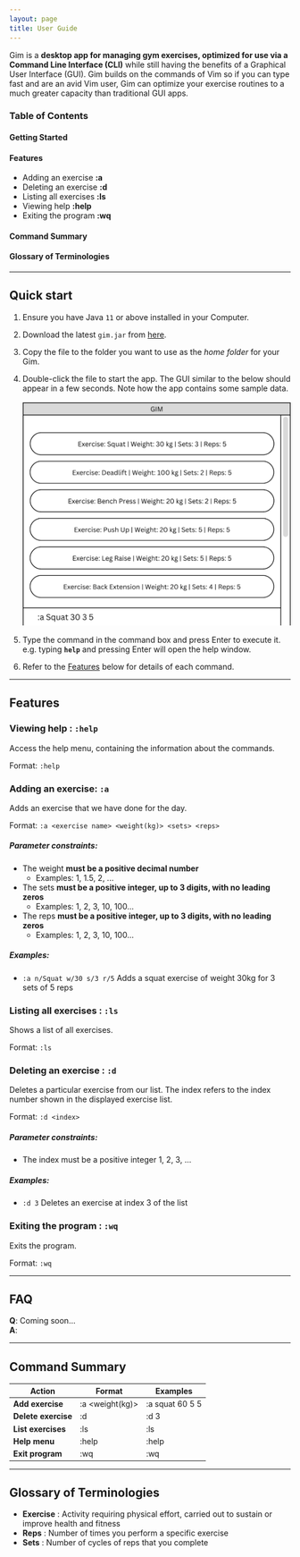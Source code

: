 ```yaml
---
layout: page
title: User Guide
---
```


Gim is a **desktop app for managing gym exercises, optimized for use via a Command Line Interface (CLI)** while still having the benefits of a Graphical User Interface (GUI). Gim builds on the commands of Vim so if you can type fast and are an avid Vim user, Gim can optimize your exercise routines to a much greater capacity than traditional GUI apps.

### Table of Contents
#### Getting Started 
#### Features
* Adding an exercise **:a**
* Deleting an exercise **:d**	
* Listing all exercises **:ls**
* Viewing help **:help**
* Exiting the program **:wq**
#### Command Summary
#### Glossary of Terminologies

--------------------------------------------------------------------------------------------------------------------

## Quick start

1. Ensure you have Java `11` or above installed in your Computer.

2. Download the latest `gim.jar` from [here](https://github.com/AY2223S1-CS2103T-T15-4/tp/releases).

3. Copy the file to the folder you want to use as the _home folder_ for your Gim.

4. Double-click the file to start the app. The GUI similar to the below should appear in a few seconds. Note how the app contains some sample data.<br>
   <br>![Ui](images/Ui.png)


5. Type the command in the command box and press Enter to execute it. e.g. typing **`help`** and pressing Enter will open the help window.<br>

6. Refer to the [Features](#features) below for details of each command.

--------------------------------------------------------------------------------------------------------------------

## Features


### Viewing help : `:help`

Access the help menu, containing the information about the commands.

Format: `:help`


### Adding an exercise: `:a`

Adds an exercise that we have done for the day.

Format: `:a <exercise name> <weight(kg)> <sets> <reps>`

##### Parameter constraints:
* The weight **must be a positive decimal number**
  * Examples: 1, 1.5, 2, ... 
* The sets **must be a positive integer, up to 3 digits, with no leading zeros**
  * Examples: 1, 2, 3, 10, 100...
* The reps **must be a positive integer, up to 3 digits, with no leading zeros**
  * Examples: 1, 2, 3, 10, 100...

##### Examples:
* `:a n/Squat w/30 s/3 r/5` Adds a squat exercise of weight 30kg for 3 sets of 5 reps


### Listing all exercises : `:ls`

Shows a list of all exercises.

Format: `:ls`



### Deleting an exercise : `:d`

Deletes a particular exercise from our list. The index refers to the index number shown in the displayed exercise list.

Format: `:d <index>`

##### Parameter constraints:
* The index must be a positive integer 1, 2, 3, ...

##### Examples:
* `:d 3` Deletes an exercise at index 3 of the list


### Exiting the program : `:wq`

Exits the program.

Format: `:wq`

--------------------------------------------------------------------------------------------------------------------

## FAQ

**Q**: Coming soon... 
<br> 
**A**: 

--------------------------------------------------------------------------------------------------------------------

## Command Summary

| Action              | Format                                   | Examples        |
|---------------------|------------------------------------------|-----------------|
| **Add exercise**    | :a <exercise> <weight(kg)> <sets> <reps> | :a squat 60 5 5 |
| **Delete exercise** | :d <index>                               | :d 3            |
| **List exercises**  | :ls                                      | :ls             |
| **Help menu**       | :help                                    | :help           |
| **Exit program**    | :wq                                      | :wq             |

--------------------------------------------------------------------------------------------------------------------

## Glossary of Terminologies 
* **Exercise** : Activity requiring physical effort, carried out to sustain or improve health and fitness
* **Reps** : Number of times you perform a specific exercise 
* **Sets** : Number of cycles of reps that you complete 
